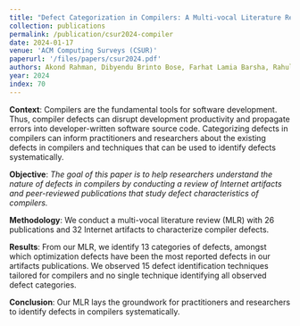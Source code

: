 ```yaml
---
title: "Defect Categorization in Compilers: A Multi-vocal Literature Review"
collection: publications
permalink: /publication/csur2024-compiler
date: 2024-01-17
venue: 'ACM Computing Surveys (CSUR)'
paperurl: '/files/papers/csur2024.pdf'
authors: Akond Rahman, Dibyendu Brinto Bose, Farhat Lamia Barsha, Rahul Pandita 
year: 2024
index: 70
--- 
```

**Context**: Compilers are the fundamental tools for software development. Thus, compiler defects can disrupt development productivity and propagate errors into developer-written software source code. Categorizing defects in compilers can inform practitioners and researchers about the existing defects in compilers and techniques that can be used to identify defects systematically. 

**Objective**: *The goal of this paper is to help researchers understand the nature of defects in compilers by conducting a review of Internet artifacts and peer-reviewed publications that study defect characteristics of compilers.*

**Methodology**: We conduct a multi-vocal literature review (MLR) with 26 publications and 32 Internet artifacts to characterize compiler defects. 

**Results**: From our MLR, we identify 13 categories of defects, amongst which optimization defects have been the most reported defects in our artifacts publications. We observed 15 defect identification techniques tailored for compilers and no single technique identifying all observed defect categories.

**Conclusion**: Our MLR lays the groundwork for practitioners and researchers to identify defects in compilers systematically. 
